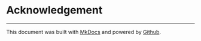 # Acknowledgement

---

This document was built with [MkDocs](https://mkdocs.org) and powered by [Github](https://github.com).
